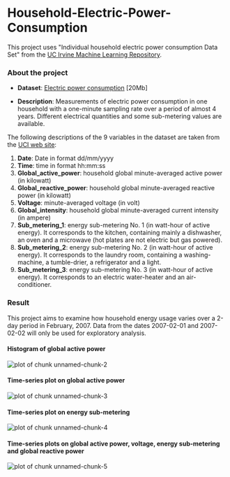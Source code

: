 # Household-Electric-Power-Consumption

This project uses "Individual household
electric power consumption Data Set" from
the <a href="http://archive.ics.uci.edu/ml/">UC Irvine Machine
Learning Repository</a>. 

### About the project
* <b>Dataset</b>: <a href="https://d396qusza40orc.cloudfront.net/exdata%2Fdata%2Fhousehold_power_consumption.zip">Electric power consumption</a> [20Mb]

* <b>Description</b>: Measurements of electric power consumption in
one household with a one-minute sampling rate over a period of almost
4 years. Different electrical quantities and some sub-metering values
are available.


The following descriptions of the 9 variables in the dataset are taken
from
the <a href="https://archive.ics.uci.edu/ml/datasets/Individual+household+electric+power+consumption">UCI
web site</a>:

<ol>
<li><b>Date</b>: Date in format dd/mm/yyyy </li>
<li><b>Time</b>: time in format hh:mm:ss </li>
<li><b>Global_active_power</b>: household global minute-averaged active power (in kilowatt) </li>
<li><b>Global_reactive_power</b>: household global minute-averaged reactive power (in kilowatt) </li>
<li><b>Voltage</b>: minute-averaged voltage (in volt) </li>
<li><b>Global_intensity</b>: household global minute-averaged current intensity (in ampere) </li>
<li><b>Sub_metering_1</b>: energy sub-metering No. 1 (in watt-hour of active energy). It corresponds to the kitchen, containing mainly a dishwasher, an oven and a microwave (hot plates are not electric but gas powered). </li>
<li><b>Sub_metering_2</b>: energy sub-metering No. 2 (in watt-hour of active energy). It corresponds to the laundry room, containing a washing-machine, a tumble-drier, a refrigerator and a light. </li>
<li><b>Sub_metering_3</b>: energy sub-metering No. 3 (in watt-hour of active energy). It corresponds to an electric water-heater and an air-conditioner.</li>
</ol>


### Result
This project aims to examine how household energy usage
varies over a 2-day period in February, 2007. Data from the dates 2007-02-01 and 2007-02-02 will only be used for exploratory analysis.

#### Histogram of global active power
![plot of chunk unnamed-chunk-2](figure/unnamed-chunk-2.png) 

#### Time-series plot on global active power
![plot of chunk unnamed-chunk-3](figure/unnamed-chunk-3.png) 

#### Time-series plot on energy sub-metering
![plot of chunk unnamed-chunk-4](figure/unnamed-chunk-4.png) 


#### Time-series plots on global active power, voltage, energy sub-metering and global reactive power
![plot of chunk unnamed-chunk-5](figure/unnamed-chunk-5.png) 

